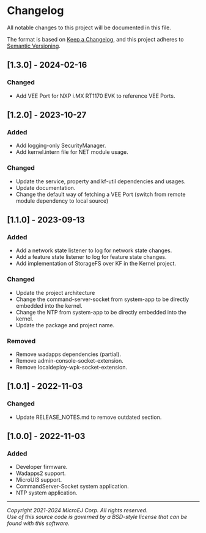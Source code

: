 # Changelog

All notable changes to this project will be documented in this file.

The format is based on [Keep a Changelog](https://keepachangelog.com/en/1.0.0/),
and this project adheres to [Semantic Versioning](https://semver.org/spec/v2.0.0.html).


## [1.3.0] - 2024-02-16

### Changed

- Add VEE Port for NXP i.MX RT1170 EVK to reference VEE Ports.

## [1.2.0] - 2023-10-27

### Added

- Add logging-only SecurityManager.
- Add kernel.intern file for NET module usage.

### Changed

- Update the service, property and kf-util dependencies and usages.
- Update documentation.
- Change the default way of fetching a VEE Port (switch from remote module dependency to local source)

## [1.1.0] - 2023-09-13

### Added

- Add a network state listener to log for network state changes.
- Add a feature state listener to log for feature state changes.
- Add implementation of StorageFS over KF in the Kernel project.

### Changed 

- Update the project architecture
- Change the command-server-socket from system-app to be directly embedded into the kernel.
- Change the NTP from system-app to be directly embedded into the kernel.
- Update the package and project name.

### Removed

- Remove wadapps dependencies (partial).
- Remove admin-console-socket-extension.
- Remove localdeploy-wpk-socket-extension.

## [1.0.1] - 2022-11-03

### Changed 

- Update RELEASE_NOTES.md to remove outdated section.

## [1.0.0] - 2022-11-03

### Added

 - Developer firmware.
 - Wadapps2 support.
 - MicroUI3 support.
 - CommandServer-Socket system application.
 - NTP system application.
  
---
_Copyright 2021-2024 MicroEJ Corp. All rights reserved._  
_Use of this source code is governed by a BSD-style license that can be found with this software._  